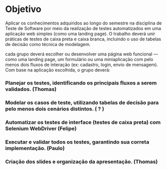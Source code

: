 # **Objetivo**

Aplicar os conhecimentos adquiridos ao longo do semestre na disciplina de Teste de Software por meio da realização de testes automatizados em uma aplicação web simples (como uma landing page). O trabalho deverá unir práticas de testes de caixa preta e caixa branca, incluindo o uso de tabelas de decisão como técnica de modelagem.

cada grupo deverá escolher ou desenvolver uma página web funcional — como uma landing page, um formulário ou uma miniaplicação com pelo menos dois fluxos de interação (ex: cadastro, login, envio de mensagem). Com base na aplicação escolhida, o grupo deverá:

### Planejar os testes, identificando os principais fluxos a serem validados. (Thomas)

### Modelar os casos de teste, utilizando tabelas de decisão para pelo menos dois cenários distintos. ( ? )

### Automatizar os testes de interface (testes de caixa preta) com Selenium WebDriver (Felipe)

### Executar e validar todos os testes, garantindo sua correta implementação. (Paulo)

### Criação dos slides e organização da apresentação. (Thomas)
